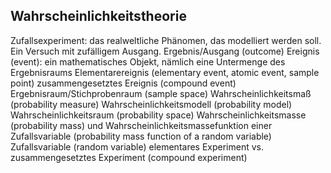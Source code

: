## Wahrscheinlichkeitstheorie
Zufallsexperiment: das realweltliche Phänomen, das modelliert werden soll. Ein Versuch mit zufälligem Ausgang.
Ergebnis/Ausgang (outcome)
Ereignis (event): ein mathematisches Objekt, nämlich eine Untermenge des Ergebnisraums
Elementarereignis (elementary event, atomic event, sample point)
zusammengesetztes Ereignis (compound event)
Ergebnisraum/Stichprobenraum (sample space)
Wahrscheinlichkeitsmaß (probability measure)
Wahrscheinlichkeitsmodell (probability model)
Wahrscheinlichkeitsraum (probability space)
Wahrscheinlichkeitsmasse (probability mass) und Wahrscheinlichkeitsmassefunktion einer Zufallsvariable (probability mass function of a random variable)
Zufallsvariable (random variable)
elementares Experiment vs. zusammengesetztes Experiment (compound experiment)

